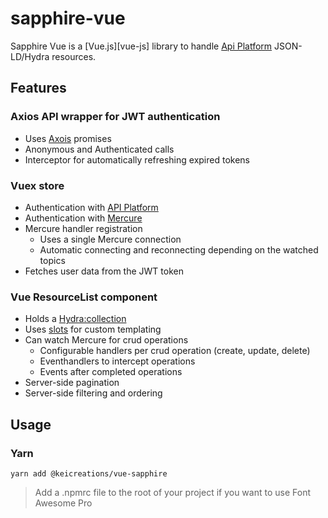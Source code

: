 # sapphire-vue

Sapphire Vue is a [Vue.js][vue-js] library to handle [Api Platform][api-platform] JSON-LD/Hydra resources. 

## Features

### Axios API wrapper for JWT authentication 
- Uses [Axois][axios] promises
- Anonymous and Authenticated calls
- Interceptor for automatically refreshing expired tokens

### Vuex store
- Authentication with [API Platform][api-platform]
- Authentication with [Mercure][mercure]
- Mercure handler registration
  - Uses a single Mercure connection 
  - Automatic connecting and reconnecting depending on the watched topics
- Fetches user data from the JWT token

### Vue ResourceList component 
- Holds a [Hydra:collection][hydra-collection]
- Uses [slots][vue-slot] for custom templating
- Can watch Mercure for crud operations
  - Configurable handlers per crud operation (create, update, delete)
  - Eventhandlers to intercept operations
  - Events after completed operations
- Server-side pagination
- Server-side filtering and ordering

## Usage

### Yarn
`yarn add @keicreations/vue-sapphire`

> Add a .npmrc file to the root of your project if you want to use Font Awesome Pro

[mercure]: https://mercure.rocks/docs/getting-started
[api-platform]: https://api-platform.com/docs/core/getting-started/
[vue.js]: https://vuejs.org/v2/guide/
[vue-slot]: https://vuejs.org/v2/guide/components-slots.html
[axios]: https://github.com/axios/axios
[hydra-collection]: https://www.hydra-cg.com/spec/latest/core/#collections
